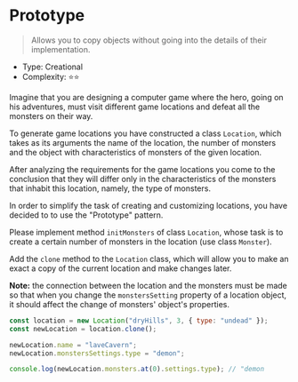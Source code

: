 # Prototype

> Allows you to copy objects without going into the details of their implementation.

- Type: Creational
- Complexity: ⭐⭐

Imagine that you are designing a computer game where the hero, going
on his adventures, must visit different game locations and defeat
all the monsters on their way.

To generate game locations you have constructed a class `Location`, which
takes as its arguments the name of the location, the number of monsters and the object
with characteristics of monsters of the given location.

After analyzing the requirements for the game locations you come to the conclusion that they
will differ only in the characteristics of the monsters that inhabit this
location, namely, the type of monsters.

In order to simplify the task of creating and customizing locations, you have decided to
to use the "Prototype" pattern.

Please implement method `initMonsters` of class `Location`, whose task is to
create a certain number of monsters in the location (use class `Monster`).

Add the `clone` method to the `Location` class, which will allow you to make an exact
a copy of the current location and make changes later.

**Note:** the connection between the location and the monsters must be made
so that when you change the `monstersSetting` property of a location object,
it should affect the change of monsters' object's properties.

```js
const location = new Location("dryHills", 3, { type: "undead" });
const newLocation = location.clone();

newLocation.name = "laveCavern";
newLocation.monstersSettings.type = "demon";

console.log(newLocation.monsters.at(0).settings.type); // "demon
```